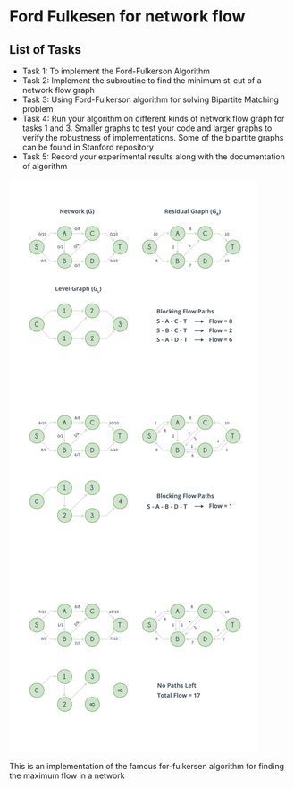 # Ford Fulkesen for network flow

## List of Tasks
* Task 1: To implement the Ford-Fulkerson Algorithm
* Task 2: Implement the subroutine to find the minimum st-cut of a network flow graph
* Task 3: Using Ford-Fulkerson algorithm for solving Bipartite Matching problem
* Task 4: Run your algorithm on different kinds of network flow graph for tasks 1 and 3. Smaller graphs to
test your code and larger graphs to verify the robustness of implementations. Some of the bipartite graphs
can be found in Stanford repository
* Task 5: Record your experimental results along with the documentation of algorithm


![Flow Chart of Ford Fulkesen](/img/ex1.png)

This is an implementation of the famous for-fulkersen algorithm for finding the maximum flow in a network
